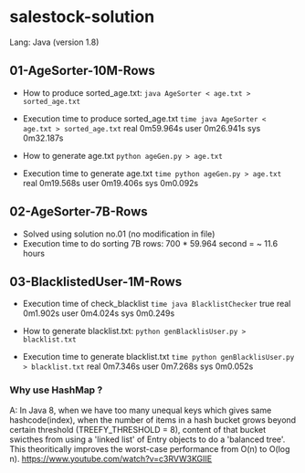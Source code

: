 # salestock-solution

Lang: Java (version 1.8)

## 01-AgeSorter-10M-Rows
- How to produce sorted_age.txt:
```java AgeSorter < age.txt > sorted_age.txt```

- Execution time to produce sorted_age.txt
```time java AgeSorter < age.txt > sorted_age.txt```
real	0m59.964s
user	0m26.941s
sys	0m32.187s

- How to generate age.txt 
```python ageGen.py > age.txt```

- Execution time to generate age.txt
```time python ageGen.py > age.txt```
real	0m19.568s
user	0m19.406s
sys	0m0.092s


## 02-AgeSorter-7B-Rows
- Solved using solution no.01 (no modification in file)
- Execution time to do sorting 7B rows: 700 * 59.964 second = ~ 11.6 hours 

## 03-BlacklistedUser-1M-Rows
- Execution time of check_blacklist
```time java BlacklistChecker```
true
real	0m1.902s
user	0m4.024s
sys	0m0.249s

- How to generate blacklist.txt:
```python genBlacklisUser.py > blacklist.txt```

- Execution time to generate blacklist.txt
```time python genBlacklisUser.py > blacklist.txt```
real	0m7.346s
user	0m7.268s
sys		0m0.052s

### Why use HashMap ?
A: In Java 8, when we have too many unequal keys which gives same hashcode(index), when the number of items in a hash bucket grows beyond certain threshold (TREEFY_THRESHOLD = 8), content of that bucket swicthes from using a 'linked list' of Entry objects to do a 'balanced tree'. This theoritically improves the worst-case performance from O(n) to O(log n).
https://www.youtube.com/watch?v=c3RVW3KGIIE
